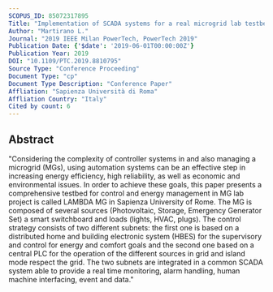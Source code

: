 ```yaml
---
SCOPUS_ID: 85072317895
Title: "Implementation of SCADA systems for a real microgrid lab testbed"
Author: "Martirano L."
Journal: "2019 IEEE Milan PowerTech, PowerTech 2019"
Publication Date: {'$date': '2019-06-01T00:00:00Z'}
Publication Year: 2019
DOI: "10.1109/PTC.2019.8810795"
Source Type: "Conference Proceeding"
Document Type: "cp"
Document Type Description: "Conference Paper"
Affliation: "Sapienza Università di Roma"
Affliation Country: "Italy"
Cited by count: 6
---
```


## Abstract
"Considering the complexity of controller systems in and also managing a microgrid (MGs), using automation systems can be an effective step in increasing energy efficiency, high reliability, as well as economic and environmental issues. In order to achieve these goals, this paper presents a comprehensive testbed for control and energy management in MG lab project is called LAMBDA MG in Sapienza University of Rome. The MG is composed of several sources (Photovoltaic, Storage, Emergency Generator Set) a smart switchboard and loads (lights, HVAC, plugs). The control strategy consists of two different subnets: the first one is based on a distributed home and building electronic system (HBES) for the supervisory and control for energy and comfort goals and the second one based on a central PLC for the operation of the different sources in grid and island mode respect the grid. The two subnets are integrated in a common SCADA system able to provide a real time monitoring, alarm handling, human machine interfacing, event and data."
